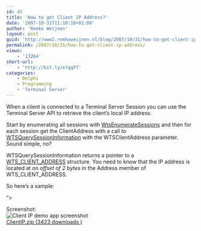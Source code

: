 ```yaml
---
id: 45
title: 'How to get Client IP Address?'
date: '2007-10-31T11:10:10+01:00'
author: 'Remko Weijnen'
layout: post
guid: 'http://www2.remkoweijnen.nl/blog/2007/10/31/how-to-get-client-ip-address/'
permalink: /2007/10/31/how-to-get-client-ip-address/
views:
    - '13264'
short-url:
    - 'http://bit.ly/e7qqFT'
categories:
    - Delphi
    - Programming
    - 'Terminal Server'
---
```


When a client is connected to a Terminal Server Session you can use the Terminal Server API to retrieve the client’s local IP address.

Start by enumerating all sessions with [WtsEnumerateSessions](http://msdn2.microsoft.com/en-us/library/aa383833.aspx) and then for each session get the ClientAddress with a call to [WTSQuerySessionInformation](http://msdn2.microsoft.com/en-us/library/aa383838.aspx) with the WTSClientAddress parameter. Sound simple, no?

WTSQuerySessionInformation returns a pointer to a [WTS\_CLIENT\_ADDRESS](http://msdn2.microsoft.com/en-us/library/aa383857.aspx) structure. You need to know that the IP address is located at on *offset of 2 bytes* in the Address member of WTS\_CLIENT\_ADDRESS.

So here’s a sample:

  
“&gt;  
  
Screenshot:  
![Client IP demo app screenshot](http://192.168.40.25:8081/wp-content/uploads/2007/11/clientipscreenshot.png)  
[ ClientIP.zip (3423 downloads ) ](http://192.168.40.25:8081/download/clientip-zip/?tmstv=1726048918 "Version 1.0")
